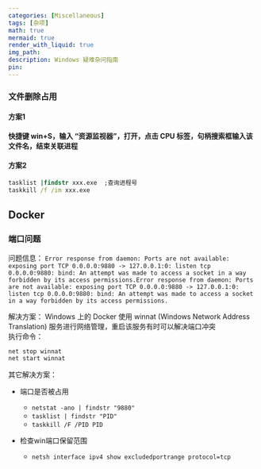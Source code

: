 ```yaml
---
categories: [Miscellaneous]
tags: [杂项]
math: true
mermaid: true
render_with_liquid: true
img_path: 
description: Windows 疑难杂问指南
pin: 
---
```




### 文件删除占用
  
#### 方案1
**快捷键 win+S，输入 “资源监视器”，打开，点击 CPU 标签，句柄搜索框输入该文件名，结束关联进程**  


#### 方案2
```cmd
tasklist |findstr xxx.exe  ;查询进程号
taskkill /f /im xxx.exe
```
  


## Docker


### 端口问题

问题信息：
`Error response from daemon: Ports are not available: exposing port TCP 0.0.0.0:9880 -> 127.0.0.1:0: listen tcp 0.0.0.0:9880: bind: An attempt was made to access a socket in a way forbidden by its access permissions.Error response from daemon: Ports are not available: exposing port TCP 0.0.0.0:9880 -> 127.0.0.1:0: listen tcp 0.0.0.0:9880: bind: An attempt was made to access a socket in a way forbidden by its access permissions.`
  
解决方案：
Windows 上的 Docker 使用 winnat (Windows Network Address Translation) 服务进行网络管理，重启该服务有时可以解决端口冲突  
执行命令：  
```bash
net stop winnat
net start winnat
```  
  
  
其它解决方案：  
* 端口是否被占用
    * `netstat -ano | findstr "9880"`
    * `tasklist | findstr "PID"`
    * `taskkill /F /PID PID`
    
* 检查win端口保留范围
    * `netsh interface ipv4 show excludedportrange protocol=tcp`
